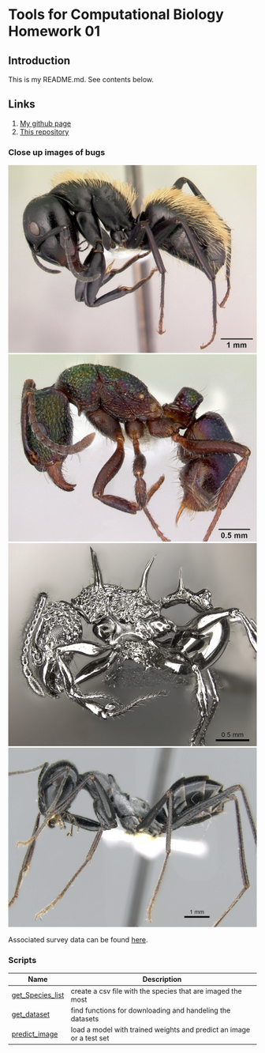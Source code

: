 # Tools for Computational Biology Homework 01

## Introduction
This is my README.md. See contents below. 


## Links  
1. [My github page](https://github.com/nmmahmed/)
2. [This repository](https://github.com/nmmahmed/tfcb-homework01)

### Close up images of bugs 

![Camponotus Darwinii](images/casent.%20%20%20-%20%200191696%20Camponotus%20darwinii%20.jpg)
![Rhytidoponera metallica](images/casent0172345%20Rhytidoponera%20metallica.jpg)
![Acanthomyrmex ferox](images/casent0901788_p_1_high%20Acanthomyrmex%20ferox.jpg)
![Cataglyphis fortis](images/casent0906296_p_1_high.%20--%20Cataglyphis%20fortis.jpg)


Associated survey data can be found [here](data/Survey%20Data.xlsx). 

### Scripts 

| Name                                             | Description                                                          |
|--------------------------------------------------|----------------------------------------------------------------------|
| [get_Species_list](source/get%20Species_list.py) | create a csv file with the species that are imaged the most          | 
| [get_dataset](source/get_dataset.py)             | find functions for downloading and handeling the datasets            |
| [predict_image](source/predict_image.py)         | load a model with trained weights and predict an image or a test set |
